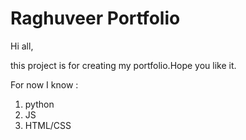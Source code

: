 # Raghuveer Portfolio

Hi all,

this project is for creating my portfolio.Hope you like it.

For now I know :

1. python
2. JS
3. HTML/CSS
